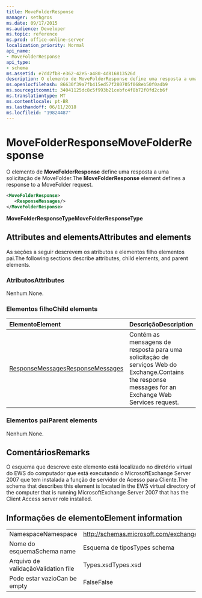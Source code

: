 ```yaml
---
title: MoveFolderResponse
manager: sethgros
ms.date: 09/17/2015
ms.audience: Developer
ms.topic: reference
ms.prod: office-online-server
localization_priority: Normal
api_name:
- MoveFolderResponse
api_type:
- schema
ms.assetid: e7dd2fb8-e362-42e5-a480-4d816813526d
description: O elemento de MoveFolderResponse define uma resposta a uma solicitação de MoveFolder.
ms.openlocfilehash: 86630f39a7fb415ed57f280705f068eb50f0adb9
ms.sourcegitcommit: 34041125dc8c5f993b21cebfc4f8b72f0fd2cb6f
ms.translationtype: MT
ms.contentlocale: pt-BR
ms.lasthandoff: 06/11/2018
ms.locfileid: "19824487"
---
```

# <a name="movefolderresponse"></a><span data-ttu-id="ba356-103">MoveFolderResponse</span><span class="sxs-lookup"><span data-stu-id="ba356-103">MoveFolderResponse</span></span>

<span data-ttu-id="ba356-104">O elemento de **MoveFolderResponse** define uma resposta a uma solicitação de MoveFolder.</span><span class="sxs-lookup"><span data-stu-id="ba356-104">The **MoveFolderResponse** element defines a response to a MoveFolder request.</span></span> 
  
```xml
<MoveFolderResponse>
   <ResponseMessages/>
</MoveFolderResponse>
```

 <span data-ttu-id="ba356-105">**MoveFolderResponseType**</span><span class="sxs-lookup"><span data-stu-id="ba356-105">**MoveFolderResponseType**</span></span>
## <a name="attributes-and-elements"></a><span data-ttu-id="ba356-106">Attributes and elements</span><span class="sxs-lookup"><span data-stu-id="ba356-106">Attributes and elements</span></span>

<span data-ttu-id="ba356-107">As seções a seguir descrevem os atributos e elementos filho elementos pai.</span><span class="sxs-lookup"><span data-stu-id="ba356-107">The following sections describe attributes, child elements, and parent elements.</span></span>
  
### <a name="attributes"></a><span data-ttu-id="ba356-108">Atributos</span><span class="sxs-lookup"><span data-stu-id="ba356-108">Attributes</span></span>

<span data-ttu-id="ba356-109">Nenhum.</span><span class="sxs-lookup"><span data-stu-id="ba356-109">None.</span></span>
  
### <a name="child-elements"></a><span data-ttu-id="ba356-110">Elementos filho</span><span class="sxs-lookup"><span data-stu-id="ba356-110">Child elements</span></span>

|<span data-ttu-id="ba356-111">**Elemento**</span><span class="sxs-lookup"><span data-stu-id="ba356-111">**Element**</span></span>|<span data-ttu-id="ba356-112">**Descrição**</span><span class="sxs-lookup"><span data-stu-id="ba356-112">**Description**</span></span>|
|:-----|:-----|
|[<span data-ttu-id="ba356-113">ResponseMessages</span><span class="sxs-lookup"><span data-stu-id="ba356-113">ResponseMessages</span></span>](responsemessages.md) <br/> |<span data-ttu-id="ba356-114">Contém as mensagens de resposta para uma solicitação de serviços Web do Exchange.</span><span class="sxs-lookup"><span data-stu-id="ba356-114">Contains the response messages for an Exchange Web Services request.</span></span>  <br/> |
   
### <a name="parent-elements"></a><span data-ttu-id="ba356-115">Elementos pai</span><span class="sxs-lookup"><span data-stu-id="ba356-115">Parent elements</span></span>

<span data-ttu-id="ba356-116">Nenhum.</span><span class="sxs-lookup"><span data-stu-id="ba356-116">None.</span></span>
  
## <a name="remarks"></a><span data-ttu-id="ba356-117">Comentários</span><span class="sxs-lookup"><span data-stu-id="ba356-117">Remarks</span></span>

<span data-ttu-id="ba356-118">O esquema que descreve este elemento está localizado no diretório virtual do EWS do computador que está executando o MicrosoftExchange Server 2007 que tem instalada a função de servidor de Acesso para Cliente.</span><span class="sxs-lookup"><span data-stu-id="ba356-118">The schema that describes this element is located in the EWS virtual directory of the computer that is running MicrosoftExchange Server 2007 that has the Client Access server role installed.</span></span>
  
## <a name="element-information"></a><span data-ttu-id="ba356-119">Informações de elemento</span><span class="sxs-lookup"><span data-stu-id="ba356-119">Element information</span></span>

|||
|:-----|:-----|
|<span data-ttu-id="ba356-120">Namespace</span><span class="sxs-lookup"><span data-stu-id="ba356-120">Namespace</span></span>  <br/> |http://schemas.microsoft.com/exchange/services/2006/types  <br/> |
|<span data-ttu-id="ba356-121">Nome do esquema</span><span class="sxs-lookup"><span data-stu-id="ba356-121">Schema name</span></span>  <br/> |<span data-ttu-id="ba356-122">Esquema de tipos</span><span class="sxs-lookup"><span data-stu-id="ba356-122">Types schema</span></span>  <br/> |
|<span data-ttu-id="ba356-123">Arquivo de validação</span><span class="sxs-lookup"><span data-stu-id="ba356-123">Validation file</span></span>  <br/> |<span data-ttu-id="ba356-124">Types.xsd</span><span class="sxs-lookup"><span data-stu-id="ba356-124">Types.xsd</span></span>  <br/> |
|<span data-ttu-id="ba356-125">Pode estar vazio</span><span class="sxs-lookup"><span data-stu-id="ba356-125">Can be empty</span></span>  <br/> |<span data-ttu-id="ba356-126">False</span><span class="sxs-lookup"><span data-stu-id="ba356-126">False</span></span>  <br/> |
   

